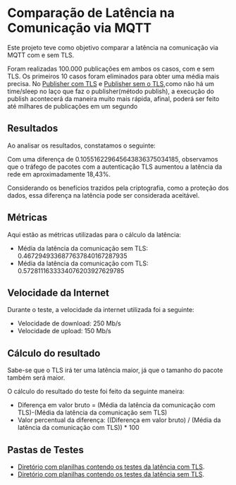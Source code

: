 # Comparação de Latência na Comunicação via MQTT

Este projeto teve como objetivo comparar a latência na comunicação via MQTT com e sem TLS.

Foram realizadas 100.000 publicações em ambos os casos, com e sem TLS. Os primeiros 10 casos foram eliminados para obter uma média mais precisa. No [Publisher com TLS](publisher_tls.py) e [Publisher sem o TLS](publisher_without_tls.py),como não há um time/sleep no laço que faz o publisher(método publish), a execução do publish acontecerá da maneira muito mais rápida, afinal, poderá ser feito até milhares de publicações em um segundo

## Resultados

Ao analisar os resultados, constatamos o seguinte:

Com uma diferença de 0.105516229645643836375034185, observamos que o tráfego de pacotes com a autenticação TLS aumentou a latência da rede em aproximadamente 18,43%.

Considerando os benefícios trazidos pela criptografia, como a proteção dos dados, essa diferença na latência pode ser considerada aceitável.

## Métricas

Aqui estão as métricas utilizadas para o cálculo da latência:

- Média da latência da comunicação sem TLS: 0.4672949336877637840167287935
- Média da latência da comunicação com TLS: 0.5728111633334076203927629785

## Velocidade da Internet

Durante o teste, a velocidade da internet utilizada foi a seguinte:

- Velocidade de download: 250 Mb/s
- Velocidade de upload: 150 Mb/s


## Cálculo do resultado

Sabe-se que o TLS irá ter uma latência maior, já que o tamanho do pacote também será maior.

O cálculo do resultado do teste foi feito da seguinte maneira: 

- Diferença em valor bruto = (Média da latência da comunicação com TLS)-(Média da latência da comunicação sem TLS)
- Valor percentual da diferença:  ((Diferença em valor bruto) / (Média da latência da comunicação com TLS)) * 100
## Pastas de Testes

- [Diretório com planilhas contendo os testes da latência com TLS](./csv_with_tls).
- [Diretório com planilhas contendo os testes da latência sem TLS](./csv_without_tls).

